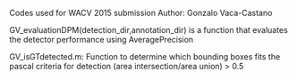 Codes used for WACV 2015 submission
Author: Gonzalo Vaca-Castano

GV_evaluationDPM(detection_dir,annotation_dir) is a function that evaluates the detector performance using AveragePrecision

GV_isGTdetected.m: Function to determine which bounding boxes fits the pascal criteria  for detection (area intersection/area union) > 0.5

